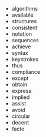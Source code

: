 - algorithms
- available
- structures
- consistent
- notation
- sequences
- achieve
- syntax
- keystrokes
- thus
- compliance
- except
- obtain
- express
- implied
- assist
- avoid
- circular
- decent
- facto